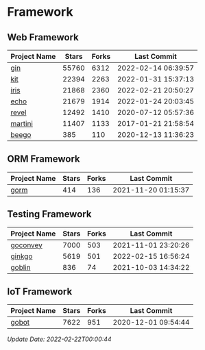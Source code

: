 # Framework

## Web Framework
| Project Name | Stars | Forks | Last Commit |
| ------------ | ----- | ----- | ----------- |
| [gin](https://github.com/gin-gonic/gin) | 55760 | 6312 | 2022-02-14 06:39:57 |
| [kit](https://github.com/go-kit/kit) | 22394 | 2263 | 2022-01-31 15:37:13 |
| [iris](https://github.com/kataras/iris) | 21868 | 2360 | 2022-02-21 20:50:27 |
| [echo](https://github.com/labstack/echo) | 21679 | 1914 | 2022-01-24 20:03:45 |
| [revel](https://github.com/revel/revel) | 12492 | 1410 | 2020-07-12 05:57:36 |
| [martini](https://github.com/go-martini/martini) | 11407 | 1133 | 2017-01-21 21:58:54 |
| [beego](https://github.com/astaxie/beego) | 385 | 110 | 2020-12-13 11:36:23 |

## ORM Framework
| Project Name | Stars | Forks | Last Commit |
| ------------ | ----- | ----- | ----------- |
| [gorm](https://github.com/jinzhu/gorm) | 414 | 136 | 2021-11-20 01:15:37 |

## Testing Framework
| Project Name | Stars | Forks | Last Commit |
| ------------ | ----- | ----- | ----------- |
| [goconvey](https://github.com/smartystreets/goconvey) | 7000 | 503 | 2021-11-01 23:20:26 |
| [ginkgo](https://github.com/onsi/ginkgo) | 5619 | 501 | 2022-02-15 16:56:24 |
| [goblin](https://github.com/franela/goblin) | 836 | 74 | 2021-10-03 14:34:22 |

## IoT Framework
| Project Name | Stars | Forks | Last Commit |
| ------------ | ----- | ----- | ----------- |
| [gobot](https://github.com/hybridgroup/gobot) | 7622 | 951 | 2020-12-01 09:54:44 |

*Update Date: 2022-02-22T00:00:44*